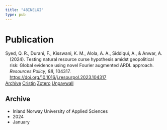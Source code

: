 ```yaml
---
title: "48INELGI"
type: pub
---
```

<h1>Publication</h1>
<article id="csl-bib-container-48INELGI" class="csl-bib-container">
  <div class="csl-bib-body" style="line-height: 1.35; padding-left: 1em; text-indent:-1em;">
  <div class="csl-entry">Syed, Q. R., Durani, F., Kisswani, K. M., Alola, A. A., Siddiqui, A., &amp; Anwar, A. (2024). Testing natural resource curse hypothesis amidst geopolitical risk: Global evidence using novel Fourier augmented ARDL approach. <i>Resources Policy</i>, <i>88</i>, 104317. <a href="https://doi.org/10.1016/j.resourpol.2023.104317">https://doi.org/10.1016/j.resourpol.2023.104317</a></div>
</div>
  <div class="csl-bib-buttons">
    <a href="#taxonomy-article-48INELGI" class="csl-bib-button">Archive</a>
    <a href="https://app.cristin.no/results/show.jsf?id=2234857" alt="Cristin URL" class="csl-bib-button">Cristin</a>
    <a href="http://zotero.org/groups/5402882/items/48INELGI" alt="Zotero URL" class="csl-bib-button">Zotero</a>
    <a href="https://doi.org/10.1016/j.resourpol.2023.104317" class="csl-bib-button">Unpaywall</a>
  </div>
  <div id="csl-bib-meta-container-48INELGI"></div>
</article>
<div id="csl-bib-meta-48INELGI" class="csl-bib-meta">
  <article id="taxonomy-article-48INELGI" class="taxonomy-article">
    <h1>Archive</h1>
    <ul>
      <li>Inland Norway University of Applied Sciences</li>
      <li>2024</li>
      <li>January</li>
    </ul>
  </article>
</div>
